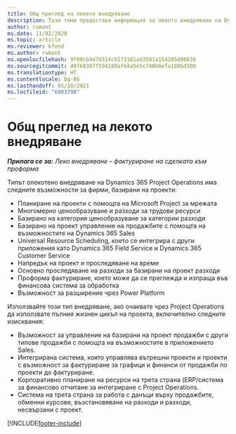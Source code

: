 ```yaml
---
title: Общ преглед на лекото внедряване
description: Тази тема предоставя информация за лекото внедряване на Dynamics 365 Project Operations.
author: rumant
ms.date: 11/02/2020
ms.topic: article
ms.reviewer: kfend
ms.author: rumant
ms.openlocfilehash: 9f09cb447d314cb172161ad3501a154285d9b636
ms.sourcegitcommit: 40f68387f594180af64a5e5c748b6efa188bd300
ms.translationtype: HT
ms.contentlocale: bg-BG
ms.lasthandoff: 05/10/2021
ms.locfileid: "6003798"
---
```

# <a name="lite-deployment-overview"></a>Общ преглед на лекото внедряване

_**Прилага се за:** Леко внедряване – фактуриране на сделката към проформа_

Типът олекотено внедряване на Dynamics 365 Project Operations има следните възможности за фирми, базирани на проекти:

- Планиране на проекти с помощта на Microsoft Project за мрежата
- Многомерно ценообразуване и разходи за трудови ресурси
- Базирано на категория ценообразуване за категории разходи
- Базирано на проект управление на продажбите с помощта на възможностите на Dynamics 365 Sales
- Universal Resource Scheduling, което се интегрира с други приложения като Dynamics 365 Field Service и Dynamics 365 Customer Service
- Напредък на проект и проследяване на време
- Основно проследяване на разходи за базирани на проект разходи
- Проформа фактуриране, което може да се преглежда и изпраща във финансова система за обработка
- Възможност за разширение чрез Power Platform

Използвайте този тип внедряване, ако очаквате чрез Project Operations да използвате пълния жизнен цикъл на проекта, включително следните изисквания:

- Възможност за управление на базирани на проект продажби с други типове продажби с помощта на възможностите в приложението Sales.
- Интегрирана система, която управлява вътрешни проекти и проекти с възможност за фактуриране за графици и финанси от продажби по проекти до фактуриране.
- Корпоративно планиране на ресурси на трета страна (ERP/система за финансово отчитане за интегриране с Project Operations.
- Система на трета страна за работа с данъци върху продажбите, обменни курсове, възстановяване на разходи и разходи, несвързани с проект.


[!INCLUDE[footer-include](../includes/footer-banner.md)]
